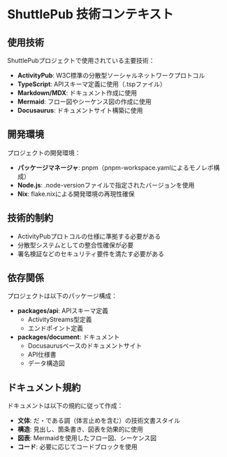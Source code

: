 # ShuttlePub 技術コンテキスト

## 使用技術

ShuttlePubプロジェクトで使用されている主要技術：

- **ActivityPub**: W3C標準の分散型ソーシャルネットワークプロトコル
- **TypeScript**: APIスキーマ定義に使用（.tspファイル）
- **Markdown/MDX**: ドキュメント作成に使用
- **Mermaid**: フロー図やシーケンス図の作成に使用
- **Docusaurus**: ドキュメントサイト構築に使用

## 開発環境

プロジェクトの開発環境：

- **パッケージマネージャ**: pnpm（pnpm-workspace.yamlによるモノレポ構成）
- **Node.js**: .node-versionファイルで指定されたバージョンを使用
- **Nix**: flake.nixによる開発環境の再現性確保

## 技術的制約

- ActivityPubプロトコルの仕様に準拠する必要がある
- 分散型システムとしての整合性確保が必要
- 署名検証などのセキュリティ要件を満たす必要がある

## 依存関係

プロジェクトは以下のパッケージ構成：

- **packages/api**: APIスキーマ定義
  - ActivityStreams型定義
  - エンドポイント定義
- **packages/document**: ドキュメント
  - Docusaurusベースのドキュメントサイト
  - API仕様書
  - データ構造図

## ドキュメント規約

ドキュメントは以下の規約に従って作成：

- **文体**: だ・である調（体言止めを含む）の技術文書スタイル
- **構造**: 見出し、箇条書き、図表を効果的に使用
- **図表**: Mermaidを使用したフロー図、シーケンス図
- **コード**: 必要に応じてコードブロックを使用